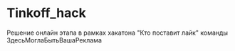 # Tinkoff_hack
Решение онлайн этапа в рамках хакатона "Кто поставит лайк" команды ЗдесьМоглаБытьВашаРеклама

